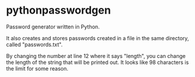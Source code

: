 # pythonpasswordgen
Password generator written in Python.

It also creates and stores passwords created in a file in the same directory, called "passwords.txt".


By changing the number at line 12 where it says "length", you can change the length of the string that will be printed out.
It looks like 98 characters is the limit for some reason.
